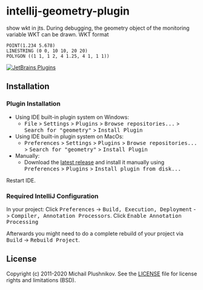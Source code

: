 # intellij-geometry-plugin
show wkt in jts. During debugging, the geometry object of the monitoring variable WKT can be drawn. 
WKT format
```commandline
POINT(1.234 5.678)     
LINESTRING (0 0, 10 10, 20 20)
POLYGON ((1 1, 1 2, 4 1.25, 4 1, 1 1))
```





[![JetBrains Plugins](https://plugins.jetbrains.com/files/21630/327074/icon/pluginIcon.svg)](https://plugins.jetbrains.com/plugin/21630-geometry)


Installation
------------
### Plugin Installation
- Using IDE built-in plugin system on Windows:
    - <kbd>File</kbd> > <kbd>Settings</kbd> > <kbd>Plugins</kbd> > <kbd>Browse repositories...</kbd> > <kbd>Search for "geometry"</kbd> > <kbd>Install Plugin</kbd>
- Using IDE built-in plugin system on MacOs:
    - <kbd>Preferences</kbd> > <kbd>Settings</kbd> > <kbd>Plugins</kbd> > <kbd>Browse repositories...</kbd> > <kbd>Search for "geometry"</kbd> > <kbd>Install Plugin</kbd>
- Manually:
    - Download the [latest release](https://github.com/liyingben/intellij-geometry-plugin/releases/latest) and install it manually using <kbd>Preferences</kbd> > <kbd>Plugins</kbd> > <kbd>Install plugin from disk...</kbd>

Restart IDE.

### Required IntelliJ Configuration
In your project: Click <kbd>Preferences</kbd> -> <kbd>Build, Execution, Deployment</kbd> -> <kbd>Compiler, Annotation Processors</kbd>. Click <kbd>Enable Annotation Processing</kbd>

Afterwards you might need to do a complete rebuild of your project via <kbd>Build</kbd> -> <kbd>Rebuild Project</kbd>.




License
-------
Copyright (c) 2011-2020 Michail Plushnikov. See the [LICENSE](./LICENSE) file for license rights and limitations (BSD).

[github]:           https://github.com/liyingben/intellij-geometry-plugin

